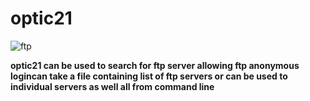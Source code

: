# optic21

![ftp](https://github.com/SxNade/SxNade.github.io/blob/main/ftp.jpg)

**optic21 can be used to search for ftp server allowing ftp anonymous logincan take a file containing list of ftp servers or can be used to individual servers as well all from command line**

 
